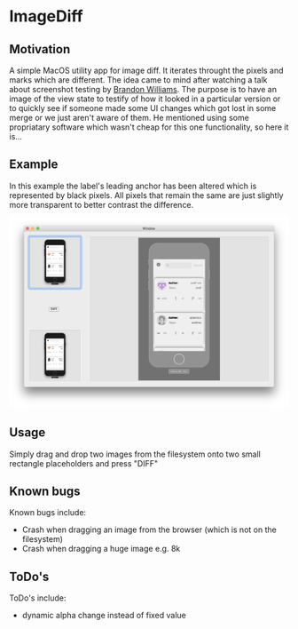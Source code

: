 # ImageDiff


## Motivation
A simple MacOS utility app for image diff. It iterates throught the pixels and marks which are different.
The idea came to mind after watching a talk about screenshot testing by [Brandon Williams](https://github.com/mbrandonw). The purpose is to have an image
of the view state to testify of how it looked in a particular version or to quickly see if someone made some UI changes
which got lost in some merge or we just aren't aware of them.
He mentioned using some propriatary software which wasn't cheap for this one functionality, so here it is...

## Example
In this example the label's leading anchor has been altered which is represented by black pixels. All pixels that remain
the same are just slightly more transparent to better contrast the difference.

![Example usage](https://github.com/baic989/ImageDiff/blob/master/example.png)

## Usage
Simply drag and drop two images from the filesystem onto two small rectangle placeholders and press "DIFF"

## Known bugs
Known bugs include:
- Crash when dragging an image from the browser (which is not on the filesystem)
- Crash when dragging a huge image e.g. 8k

## ToDo's
ToDo's include:
- dynamic alpha change instead of fixed value
